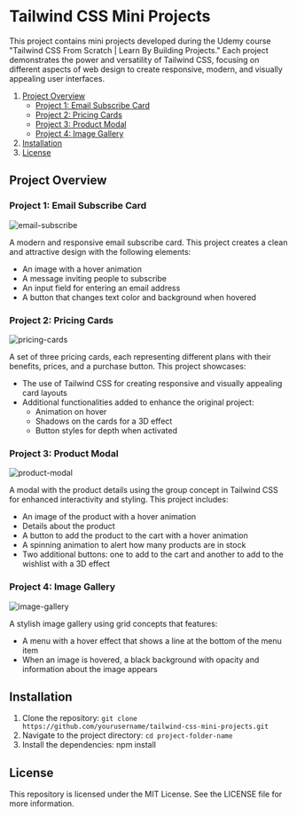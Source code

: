 # Tailwind CSS Mini Projects

This project contains mini projects developed during the Udemy course "Tailwind CSS From Scratch | Learn By Building Projects." Each project demonstrates the power and versatility of Tailwind CSS, focusing on different aspects of web design to create responsive, modern, and visually appealing user interfaces.

1. [Project Overview](#project-overview)
    - [Project 1: Email Subscribe Card](#project-1-email-subscribe-card)
    - [Project 2: Pricing Cards](#project-2-pricing-cards)
    - [Project 3: Product Modal](#project-3-product-modal)
    - [Project 4: Image Gallery](#project-4-image-gallery)
2. [Installation](#installation)
3. [License](#license)

## Project Overview

### Project 1: Email Subscribe Card

![email-subscribe](https://github.com/Lyllys/tailwind-css-mini-projects/assets/76455440/3f9ee328-34d5-430f-a721-557cadd9cfd7)

A modern and responsive email subscribe card. This project creates a clean and attractive design with the following elements:
- An image with a hover animation
- A message inviting people to subscribe
- An input field for entering an email address
- A button that changes text color and background when hovered

### Project 2: Pricing Cards

![pricing-cards](https://github.com/Lyllys/tailwind-css-mini-projects/assets/76455440/10065e93-9423-4509-9982-b76535e7d844)

A set of three pricing cards, each representing different plans with their benefits, prices, and a purchase button. This project showcases:
- The use of Tailwind CSS for creating responsive and visually appealing card layouts
- Additional functionalities added to enhance the original project:
  - Animation on hover
  - Shadows on the cards for a 3D effect
  - Button styles for depth when activated
 
### Project 3: Product Modal

![product-modal](https://github.com/Lyllys/tailwind-css-mini-projects/assets/76455440/de148fa2-45ff-475d-8a5d-dde59b83d8be)

A modal with the product details using the group concept in Tailwind CSS for enhanced interactivity and styling. This project includes:
- An image of the product with a hover animation
- Details about the product
- A button to add the product to the cart with a hover animation
- A spinning animation to alert how many products are in stock
- Two additional buttons: one to add to the cart and another to add to the wishlist with a 3D effect

### Project 4: Image Gallery

![image-gallery](https://github.com/Lyllys/tailwind-css-mini-projects/assets/76455440/99ddd9dd-9cf3-4ad0-9259-764d49cb71b3)

A stylish image gallery using grid concepts that features:
- A menu with a hover effect that shows a line at the bottom of the menu item
- When an image is hovered, a black background with opacity and information about the image appears

## Installation

1. Clone the repository: `git clone https://github.com/yourusername/tailwind-css-mini-projects.git`
2. Navigate to the project directory:  `cd project-folder-name`
3. Install the dependencies: npm install

## License

This repository is licensed under the MIT License. See the LICENSE file for more information.
